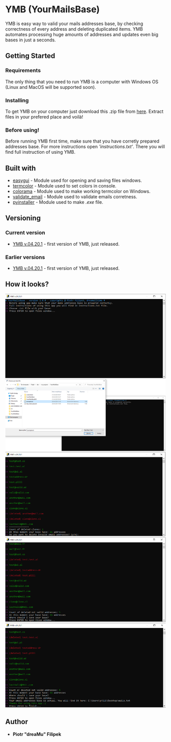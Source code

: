 # YMB (YourMailsBase)

YMB is easy way to valid your mails addresses base, by checking correctness of every address and deleting duplicated items. 
YMB automates processing huge amounts of addresses and updates even big bases in just a seconds. 

## Getting Started 
### Requirements
The only thing that you need to run YMB is a computer with Windows OS (Linux and MacOS will be supported soon).
### Installing
To get YMB on your computer just download this .zip file from [here](#). 
Extract files in your prefered place and voilà!
### Before using! 
Before running YMB first time, make sure that you have corretly prepared addresses base. For more instructions open *'instructions.txt'*. 
There you will find full instruction of using YMB. 

## Built with
* [easygui](https://pypi.org/project/easygui/) - Module used for opening and saving files windows. 
* [termcolor](https://pypi.org/project/termcolor/) - Module used to set colors in console.
* [colorama](https://pypi.org/project/colorama/) - Module used to make working termcolor on Windows. 
* [validate_email](https://pypi.org/project/validate_email/) - Module used to validate emails corretness.  
* [pyinstaller](https://pypi.org/project/PyInstaller/) - Module used to make *.exe* file. 

## Versioning
### Current version
* [YMB v.04.20.1](#) - first version of YMB, just released. 
### Earlier versions
* [YMB v.04.20.1](#) - first version of YMB, just released. 

## How it looks?
![YMB running](screenshots/sc1.PNG)
![YMB running](screenshots/sc2.PNG)
![YMB running](screenshots/sc3.PNG)
![YMB running](screenshots/sc4.PNG)
![YMB running](screenshots/sc5.PNG)
## Author
* **Piotr "dreaMu" Filipek** 
